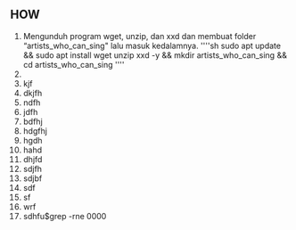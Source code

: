 ## **HOW**
1. Mengunduh program wget, unzip, dan xxd dan membuat folder “artists_who_can_sing" lalu masuk kedalamnya.
''''sh
sudo apt update && sudo apt install wget unzip xxd -y && mkdir artists_who_can_sing && cd artists_who_can_sing
''''
3. 
4. kjf
5. dkjfh
6. ndfh
7. jdfh
8. bdfhj
9. hdgfhj
10. hgdh
11. hahd
12. dhjfd
13. sdjfh
14. sdjbf
15. sdf
16. sf
17. wrf
18. sdhfu$grep -rne 0000
